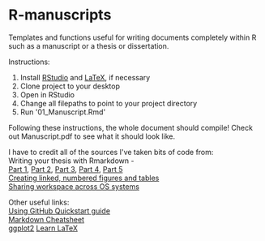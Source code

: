# R-manuscripts
Templates and functions useful for writing documents completely within R such as a manuscript or a thesis or dissertation.

Instructions:
1) Install [RStudio](https://www.rstudio.com/) and [LaTeX](https://www.latex-project.org/get/), if necessary
2) Clone project to your desktop
3) Open in RStudio
4) Change all filepaths to point to your project directory
5) Run '01_Manuscript.Rmd'

Following these instructions, the whole document should compile! Check out Manuscript.pdf to see what it should look like.



I have to credit all of the sources I've taken bits of code from:  
Writing your thesis with Rmarkdown -  
[Part 1](https://rosannavanhespenresearch.wordpress.com/2016/02/03/writing-your-thesis-with-r-markdown-1-getting-started/), 
[Part 2](https://rosannavanhespenresearch.wordpress.com/2016/02/17/writing-your-thesis-with-rmarkdown-2-making-a-chapter/), 
[Part 3](https://rosannavanhespenresearch.wordpress.com/2016/03/18/writing-your-thesis-with-r-markdown-3-figures-r-code-and-tables/), 
[Part 4](https://rosannavanhespenresearch.wordpress.com/2016/03/29/writing-your-thesis-with-r-markdown-4-putting-the-thesis-together/), 
[Part 5](https://rosannavanhespenresearch.wordpress.com/2016/03/30/writing-your-thesis-with-r-markdown-5-the-thesis-layout/)  
[Creating linked, numbered figures and tables](https://datascienceplus.com/r-markdown-how-to-number-and-reference-tables/)    
[Sharing workspace across OS systems](http://derekyves.github.io/2016/05/10/codeshare.html)



Other useful links:  
[Using GitHub Quickstart guide](https://guides.github.com/activities/hello-world/)  
[Markdown Cheatsheet](https://www.rstudio.com/wp-content/uploads/2016/03/rmarkdown-cheatsheet-2.0.pdf)  
[ggplot2](docs.ggplot2.org/current/)
[Learn LaTeX](https://www.sharelatex.com/learn/Learn_LaTeX_in_30_minutes)
